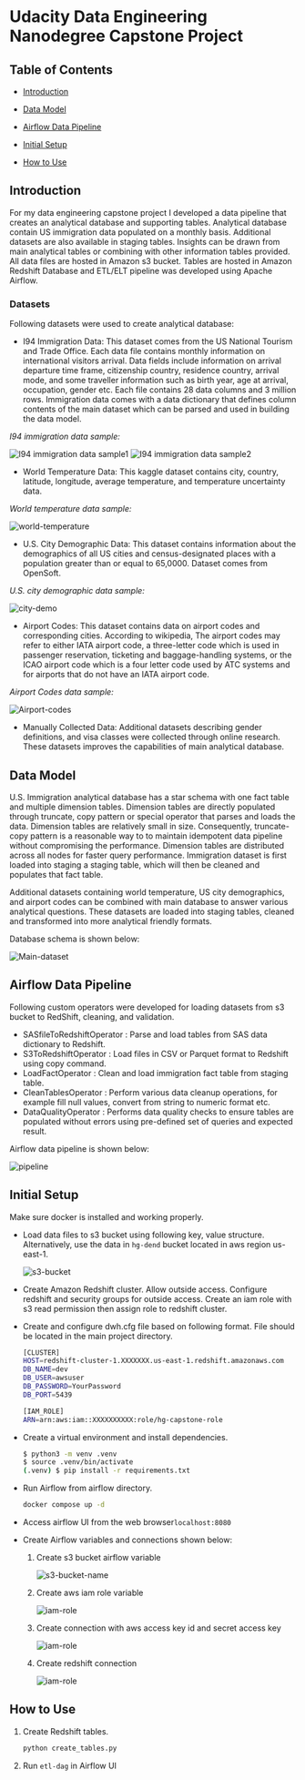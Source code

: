 # Udacity Data Engineering Nanodegree Capstone Project
## Table of Contents

- [Introduction](#introduction)

- [Data Model](#data-model)

- [Airflow Data Pipeline](#airflow-data-pipeline)

- [Initial Setup](#initial-setup)

- [How to Use](#how-to-use)


## Introduction
For my data engineering capstone project I developed a data pipeline that creates an analytical database and supporting tables. Analytical database contain US immigration data populated on a monthly basis. Additional datasets are also available in staging tables. Insights can be drawn from main analytical tables or combining with other information tables provided. All data files are hosted in Amazon s3 bucket.  Tables are hosted in Amazon Redshift Database and ETL/ELT pipeline was developed using Apache Airflow.

### Datasets
Following datasets were used to create analytical database:
- I94 Immigration Data: This dataset comes from the US National Tourism and Trade Office. Each data file contains monthly information on international visitors arrival. Data fields include information on arrival departure time frame, citizenship country, residence country, arrival mode, and some traveller information such as birth year, age at arrival, occupation, gender etc. Each file contains 28 data columns and 3 million rows. Immigration data comes with a data dictionary that defines column contents of the main dataset which can be parsed and used in building the data model.


*I94 immigration data sample:*

![I94 immigration data sample1](./images/immig1.png)
![I94 immigration data sample2](./images/immig2.png)


- World Temperature Data: This kaggle dataset contains city, country, latitude, longitude, average temperature, and temperature uncertainty data.

 *World temperature data sample:*

![world-temperature](./images/world-temp.png)

- U.S. City Demographic Data: This dataset contains information about the demographics of all US cities and census-designated places with a population greater than or equal to 65,0000. Dataset comes from OpenSoft.

*U.S. city demographic data sample:*

![city-demo](./images/city-demo.png)

- Airport Codes: This dataset contains data on airport codes and corresponding cities. According to wikipedia, The airport codes may refer to either IATA airport code, a three-letter code which is used in passenger reservation, ticketing and baggage-handling systems, or the ICAO airport code which is a four letter code used by ATC systems and for airports that do not have an IATA airport code. 

*Airport Codes data sample:*

![Airport-codes](./images/airport.png)

- Manually Collected Data: Additional datasets describing gender definitions, and visa classes were collected through online research. These datasets improves the capabilities of main analytical database.


## Data Model
U.S. Immigration analytical database has a star schema with one fact table and multiple dimension tables. Dimension tables are directly populated through truncate, copy pattern or special operator that parses and loads the data. Dimension tables are relatively small in size. Consequently, truncate-copy pattern is a reasonable way to to maintain idempotent data pipeline without compromising the performance. Dimension tables are distributed across all nodes for faster query performance. Immigration dataset is first loaded into staging a staging table, which will then be cleaned and populates that fact table.

Additional datasets containing world temperature, US city demographics, and airport codes can be combined with main database to answer various analytical questions. These datasets are loaded into staging tables, cleaned and transformed into more analytical friendly formats.

Database schema is shown below:

![Main-dataset](./images/er_capstone.png)

## Airflow Data Pipeline

Following custom operators were developed for loading datasets from s3 bucket to RedShift, cleaning, and validation. 

- SASfileToRedshiftOperator : Parse and load tables from SAS data dictionary to Redshift.
- S3ToRedshiftOperator : Load files in CSV or Parquet format to Redshift using copy command.
- LoadFactOperator : Clean and load immigration fact table from staging table.
- CleanTablesOperator : Perform various data cleanup operations, for example fill null values, convert from string to numeric format etc.
- DataQualityOperator : Performs data quality checks to ensure tables are populated without errors using pre-defined set of queries and expected result.

Airflow data pipeline is shown below:

![pipeline](./images/graph_success.png)


## Initial Setup
Make sure docker is installed and working properly.

- Load data files to s3 bucket using following key, value structure. Alternatively, use the data in ```hg-dend``` bucket located in aws region us-east-1.

    ![s3-bucket](./images/s3-bucket.png)

- Create Amazon Redshift cluster. Allow outside access. Configure redshift and security groups for outside access. Create an iam role with s3 read permission then assign role to redshift cluster.

- Create and configure dwh.cfg file based on following format. File should be located in the main project directory.
    ```bash
    [CLUSTER]
    HOST=redshift-cluster-1.XXXXXXX.us-east-1.redshift.amazonaws.com
    DB_NAME=dev
    DB_USER=awsuser
    DB_PASSWORD=YourPassword
    DB_PORT=5439

    [IAM_ROLE]
    ARN=arn:aws:iam::XXXXXXXXXX:role/hg-capstone-role
    ```
- Create a virtual environment and install dependencies.
    ```bash
    $ python3 -m venv .venv
    $ source .venv/bin/activate
    (.venv) $ pip install -r requirements.txt
    ```

- Run Airflow from airflow directory.
    ```bash
    docker compose up -d
    ```
- Access airflow UI from the web browser```localhost:8080```

- Create Airflow variables and connections shown below:

    1. Create s3 bucket airflow variable

        ![s3-bucket-name](./images/s3-bucket-name.png)

    1. Create aws iam role variable

        ![iam-role](./images/aws-arn.png)

    1. Create connection with aws access key id and secret access key

        ![iam-role](./images/airflow-aws-cred.png)
    
    1. Create redshift connection

        ![iam-role](./images/airflow-redshift-conn.png)




## How to Use

1. Create Redshift tables.
    ```bash
    python create_tables.py
    ```
1. Run `etl-dag` in Airflow UI